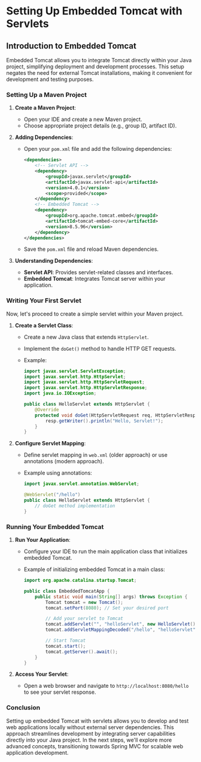 # Setting Up Embedded Tomcat with Servlets

## Introduction to Embedded Tomcat

Embedded Tomcat allows you to integrate Tomcat directly within your Java project, simplifying deployment and development processes. This setup negates the need for external Tomcat installations, making it convenient for development and testing purposes.

### Setting Up a Maven Project

1. **Create a Maven Project**:

   - Open your IDE and create a new Maven project.
   - Choose appropriate project details (e.g., group ID, artifact ID).

2. **Adding Dependencies**:

   - Open your `pom.xml` file and add the following dependencies:
     ```xml
     <dependencies>
         <!-- Servlet API -->
         <dependency>
             <groupId>javax.servlet</groupId>
             <artifactId>javax.servlet-api</artifactId>
             <version>4.0.1</version>
             <scope>provided</scope>
         </dependency>
         <!-- Embedded Tomcat -->
         <dependency>
             <groupId>org.apache.tomcat.embed</groupId>
             <artifactId>tomcat-embed-core</artifactId>
             <version>8.5.96</version>
         </dependency>
     </dependencies>
     ```
   - Save the `pom.xml` file and reload Maven dependencies.

3. **Understanding Dependencies**:
   - **Servlet API**: Provides servlet-related classes and interfaces.
   - **Embedded Tomcat**: Integrates Tomcat server within your application.

### Writing Your First Servlet

Now, let's proceed to create a simple servlet within your Maven project.

1. **Create a Servlet Class**:

   - Create a new Java class that extends `HttpServlet`.
   - Implement the `doGet()` method to handle HTTP GET requests.
   - Example:

     ```java
     import javax.servlet.ServletException;
     import javax.servlet.http.HttpServlet;
     import javax.servlet.http.HttpServletRequest;
     import javax.servlet.http.HttpServletResponse;
     import java.io.IOException;

     public class HelloServlet extends HttpServlet {
         @Override
         protected void doGet(HttpServletRequest req, HttpServletResponse resp) throws ServletException, IOException {
             resp.getWriter().println("Hello, Servlet!");
         }
     }
     ```

2. **Configure Servlet Mapping**:
   - Define servlet mapping in `web.xml` (older approach) or use annotations (modern approach).
   - Example using annotations:

     ```java
     import javax.servlet.annotation.WebServlet;

     @WebServlet("/hello")
     public class HelloServlet extends HttpServlet {
         // doGet method implementation
     }
     ```

### Running Your Embedded Tomcat

1. **Run Your Application**:

   - Configure your IDE to run the main application class that initializes embedded Tomcat.
   - Example of initializing embedded Tomcat in a main class:

     ```java
     import org.apache.catalina.startup.Tomcat;

     public class EmbeddedTomcatApp {
         public static void main(String[] args) throws Exception {
             Tomcat tomcat = new Tomcat();
             tomcat.setPort(8080); // Set your desired port

             // Add your servlet to Tomcat
             tomcat.addServlet("", "helloServlet", new HelloServlet());
             tomcat.addServletMappingDecoded("/hello", "helloServlet");

             // Start Tomcat
             tomcat.start();
             tomcat.getServer().await();
         }
     }
     ```

2. **Access Your Servlet**:
   - Open a web browser and navigate to `http://localhost:8080/hello` to see your servlet response.

### Conclusion

Setting up embedded Tomcat with servlets allows you to develop and test web applications locally without external server dependencies. This approach streamlines development by integrating server capabilities directly into your Java project. In the next steps, we'll explore more advanced concepts, transitioning towards Spring MVC for scalable web application development.
